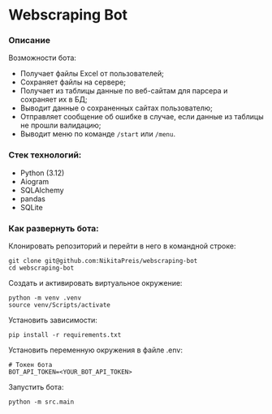 # Webscraping Bot

### Описание

Возможности бота:
* Получает файлы Excel от пользователей;
* Сохраняет файлы на сервере;
* Получает из таблицы данные по веб-сайтам для парсера и сохраняет их в БД;
* Выводит данные о сохраненных сайтах пользователю;
* Отправляет сообщение об ошибке в случае, если данные из таблицы не прошли валидацию;
* Выводит меню по команде `/start` или `/menu`.

### Стек технологий:

* Python (3.12)
* Aiogram
* SQLAlchemy
* pandas
* SQLite

### Как развернуть бота:

Клонировать репозиторий и перейти в него в командной строке:
```
git clone git@github.com:NikitaPreis/webscraping-bot
cd webscraping-bot
```

Создать и активировать виртуальное окружение:
```
python -m venv .venv
source venv/Scripts/activate
```

Установить зависимости:
```
pip install -r requirements.txt
```

Установить переменную окружения в файле .env:
```
# Токен бота
BOT_API_TOKEN=<YOUR_BOT_API_TOKEN>
```

Запустить бота:
```
python -m src.main
```
